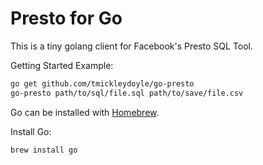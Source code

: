Presto for Go
=============

This is a tiny golang client for Facebook's Presto SQL Tool.

Getting Started Example:

```bash
go get github.com/tmickleydoyle/go-presto
go-presto path/to/sql/file.sql path/to/save/file.csv
```

Go can be installed with [Homebrew](https://formulae.brew.sh/formula/go).

Install Go:

```bash
brew install go
```
